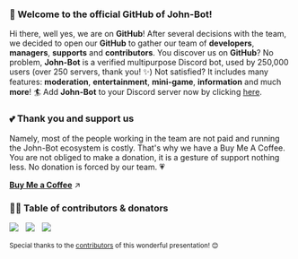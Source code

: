### 👋 Welcome to the official GitHub of John-Bot!
Hi there, well yes, we are on **GitHub**! After several decisions with the team, we decided to open our **GitHub** to gather our team of **developers**, **managers**, **supports** and **contributors**. You discover us on **GitHub**? No problem, **John-Bot** is a verified multipurpose Discord bot, used by 250,000 users (over 250 servers, thank you! ✨) Not satisfied? It includes many features: **moderation**, **entertainment**, **mini-game**, **information** and much **more**! 🏄 Add **John-Bot** to your Discord server now by clicking [here](https://discord.com/oauth2/authorize?client_id=958547309728256081&scope=bot%20applications.commands&permissions=545460321791).

### 💕 Thank you and support us
Namely, most of the people working in the team are not paid and running the John-Bot ecosystem is costly. That's why we have a Buy Me A Coffee. You are not obliged to make a donation, it is a gesture of support nothing less. No donation is forced by our team. 💗

**[Buy Me a Coffee](https://www.buymeacoffee.com/johnbot)** ↗️

### 🧙‍♂️ Table of contributors & donators
[![](https://github.com/Zzerium.png?size=40)](https://github.com/Zzerium)ㅤ[![](https://github.com/nneeeeldoooox.png?size=40)](https://github.com/nneeeeldoooox)ㅤ[![](https://github.com/ElonMusk.png?size=40)](https://github.com/ElonMusk)

<sub>Special thanks to the [contributors](https://github.com/JohnBotDiscord) of this wonderful presentation! 😊</sub>
